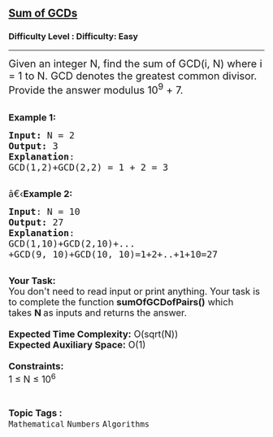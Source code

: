 <h2><a href="https://www.geeksforgeeks.org/problems/sum-of-gcds1050/1">Sum of GCDs</a></h2><h3>Difficulty Level : Difficulty: Easy</h3><hr><div class="problems_problem_content__Xm_eO"><p><span style="font-size:20px">Given an integer N, find the sum of GCD(i, N) where i = 1&nbsp;to N. GCD denotes the greatest common divisor. Provide the answer modulus 10<sup>9</sup> + 7.</span></p>

<p><br>
<span style="font-size:18px"><strong>Example 1:</strong></span></p>

<pre><span style="font-size:18px"><strong>Input: </strong>N = 2
<strong>Output:</strong> 3
<strong>Explanation</strong>:
GCD(1,2)+GCD(2,2) = 1 + 2 = 3
</span></pre>

<p><br>
<span style="font-size:18px">â€‹<strong>Example 2:</strong></span></p>

<pre><span style="font-size:18px"><strong>Input</strong>: N = 10
<strong>Output:</strong> 27
<strong>Explanation</strong>:
GCD(1,10)+GCD(2,10)+...
+GCD(9, 10)+GCD(10, 10)=1+2+..+1+10=27
</span></pre>

<p><br>
<span style="font-size:18px"><strong>Your Task:&nbsp;&nbsp;</strong><br>
You don't need to read input or print anything. Your task is to complete the function&nbsp;<strong>sumOfGCDofPairs()</strong>&nbsp;which takes&nbsp;<strong>N&nbsp;</strong>as inputs and returns the answer.<br>
<br>
<strong>Expected Time Complexity:</strong>&nbsp;O(sqrt(N))<br>
<strong>Expected Auxiliary Space:</strong>&nbsp;O(1)<br>
<br>
<strong>Constraints:</strong><br>
1 ≤ N ≤ 10<sup>6</sup></span></p>
</div><br><p><span style=font-size:18px><strong>Topic Tags : </strong><br><code>Mathematical</code>&nbsp;<code>Numbers</code>&nbsp;<code>Algorithms</code>&nbsp;
